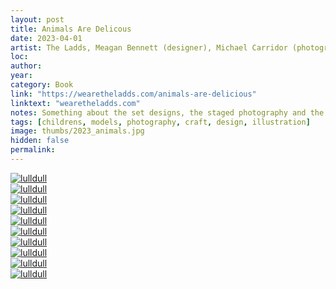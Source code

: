 ```yaml
---
layout: post
title: Animals Are Delicous
date: 2023-04-01
artist: The Ladds, Meagan Bennett (designer), Michael Carridor (photographer)
loc: 
author: 
year: 
category: Book
link: "https://wearetheladds.com/animals-are-delicious"
linktext: "wearetheladds.com"
notes: Something about the set designs, the staged photography and the artistic precision of the cheap-looking toy animals gives me so much joy. This is one of those proejcts where they went for something specific and nailed it.
tags: [childrens, models, photography, craft, design, illustration]
image: thumbs/2023_animals.jpg
hidden: false
permalink:
---
```






<div class="post_image">
	<a href="{{ site.baseurl }}/images/posts/2023_animals/001.jpg" target="_blank">
	<img src="{{ site.baseurl }}/images/posts/2023_animals/001.jpg" alt="lulldull"></a>
</div>

<div class="post_image">
	<a href="{{ site.baseurl }}/images/posts/2023_animals/002.jpg" target="_blank">
	<img src="{{ site.baseurl }}/images/posts/2023_animals/002.jpg" alt="lulldull"></a>
</div>

<div class="post_image">
	<a href="{{ site.baseurl }}/images/posts/2023_animals/003.jpg" target="_blank">
	<img src="{{ site.baseurl }}/images/posts/2023_animals/003.jpg" alt="lulldull"></a>
</div>

<div class="post_image">
	<a href="{{ site.baseurl }}/images/posts/2023_animals/004.jpg" target="_blank">
	<img src="{{ site.baseurl }}/images/posts/2023_animals/004.jpg" alt="lulldull"></a>
</div>

<div class="post_image">
	<a href="{{ site.baseurl }}/images/posts/2023_animals/005.jpg" target="_blank">
	<img src="{{ site.baseurl }}/images/posts/2023_animals/005.jpg" alt="lulldull"></a>
</div>

<div class="post_image">
	<a href="{{ site.baseurl }}/images/posts/2023_animals/006.jpg" target="_blank">
	<img src="{{ site.baseurl }}/images/posts/2023_animals/006.jpg" alt="lulldull"></a>
</div>

<div class="post_image">
	<a href="{{ site.baseurl }}/images/posts/2023_animals/007.jpg" target="_blank">
	<img src="{{ site.baseurl }}/images/posts/2023_animals/007.jpg" alt="lulldull"></a>
</div>

<div class="post_image">
	<a href="{{ site.baseurl }}/images/posts/2023_animals/008.jpg" target="_blank">
	<img src="{{ site.baseurl }}/images/posts/2023_animals/008.jpg" alt="lulldull"></a>
</div>

<div class="post_image">
	<a href="{{ site.baseurl }}/images/posts/2023_animals/009.jpg" target="_blank">
	<img src="{{ site.baseurl }}/images/posts/2023_animals/009.jpg" alt="lulldull"></a>
</div>

<div class="post_image">
	<a href="{{ site.baseurl }}/images/posts/2023_animals/010.jpg" target="_blank">
	<img src="{{ site.baseurl }}/images/posts/2023_animals/010.jpg" alt="lulldull"></a>
</div>